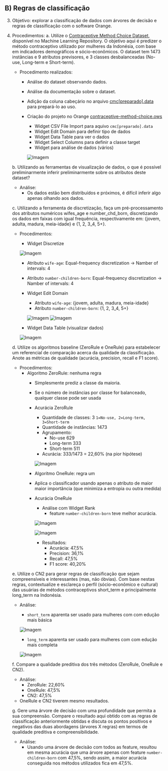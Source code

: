 ## B) Regras de classificação

3. Objetivo: explorar a classificação de dados com árvores de decisão e regras de classificação com o software Orange.

4. Procedimentos:
    a. Utilize o [Contraceptive Method Choice Dataset](https://archive.ics.uci.edu/ml/datasets/Contraceptive+Method+Choice), disponível no Machine Learning Repository. O objetivo aqui é predizer o método contraceptivo utilizado por mulheres da Indonésia, com base em indicadores demográficos e sócio-econômicos. O dataset tem 1473 instâncias e 9 atributos previsores, e 3 classes desbalanceadas (No-use, Long-term e Short-term).

      - Procedimento realizados:
        - Análise do dataset observando dados.
        - Análise da documentação sobre o dataset.
        - Adição da coluna cabeçário no arquivo [cmc[preparado].data](Dataset/cmc[preparado].data) para prepará-lo ao uso.
        - Criação do projeto no Orange [contraceptive-method-choice.ows](contraceptive-method-choice.ows)
          - Widget CSV File Import para aquivo `cmc[preparado].data`
          - Widget Edit Domain para definir tipo de dados
          - Widget Data Table para ver o dados
          - Widget Select Columns para definir a classe target
          - Widget para análise de dados (vários)

          ![Imagem](https://i.imgur.com/YZWBrVw.png)

    b. Utilizando as ferramentas de visualização de dados, o que é possível preliminarmente inferir preliminarmente sobre os atributos deste dataset?
      - Análise:
        - Os dados estão bem distribuídos e próximos, é difícil inferir algo apenas olhando aos dados.

    c. Utilizando a ferramenta de discretização, faça um pré-processamento dos atributos numéricos wifes_age e number_chd_born, discretizando os dados em faixas com igual frequência, respectivamente em: {jovem, adulta, madura, meia-idade} e {1, 2, 3_4, 5+}.

      - Procedimentos:
        - Widget Discretize

        ![Imagem](https://i.imgur.com/jMdXNoZ.png)

          - Atributo `wife-age`: Equal-frequency discretization -> Namber of intervals: 4
          - Atributo `number-children-born`: Equal-frequency discretization -> Namber of intervals: 4
          
        - Widget Edit Domain
          - Atributo `wife-age`: {jovem, adulta, madura, meia-idade}
          - Atributo `number-children-born`: {1, 2, 3_4, 5+}
          
          ![Imagem](https://i.imgur.com/5xy2CtX.png)
          ![Imagem](https://i.imgur.com/034NEYl.png)

        - Widget Data Table (visualizar dados)
        
        ![Imagem](https://i.imgur.com/Jfwn2fR.png)
    
    d. Utilize os algoritmos baseline (ZeroRule e OneRule) para estabelecer um referencial de comparação acerca da qualidade da classificação. Anote as métricas de qualidade (acurácia, precision, recall e F1 score).

      - Procedimentos:
        - Algoritmo ZeroRule: nenhuma regra
          - Simplesmente prediz a classe da maioria.
          - Se o número de instâncias por classe for balanceado, qualquer classe pode ser usada
          - Acurácia ZeroRule
            - Quantidade de classes: 3 `1=No-use, 2=Long-term, 3=Short-term`
            - Quantidade de instâncias: 1473
            - Agrupamento:
              - No-use	629
              - Long-term	333
              - Short-term	511
            - Acurácia: 333/1473 = 22,60% (na pior hipótese)

            ![Imagem](https://i.imgur.com/yHDZolE.png)

          - Algoritmo OneRule: regra um
          - Aplica o classificador usando apenas o atributo de maior maior importância (que minimiza a entropia ou outra medida)
          - Acurácia OneRule
            - Análise com Widget Rank
              - feature `number-children-born` teve melhor acurácia.
             
            ![Imagem](https://i.imgur.com/qcjDuIP.png)

            ![Imagem](https://i.imgur.com/awsEXcC.png)

            - Resultados:
              - Acurácia: 47,5%
              - Precision: 36,1%
              - Recall: 47,5%
              - F1 score: 40,20%

    e. Utilize o CN2 para gerar regras de classificação que sejam compreensíveis e interessantes (mas, não óbvias). Com base nestas regras, contextualize e esclareça o perfil (sócio-econômico e cultural) das usuárias de métodos contraceptivos short_term e principalmente long_term na Indonésia.

      - Análise:
        - `short_term` aparenta ser usado para mulheres com com edução mais básica

        ![Imagem](https://i.imgur.com/D7pMZVm.png)

        - `long_term` aparenta ser usado para mulheres com com edução mais completa
        
        ![Imagem](https://i.imgur.com/w7KcbBA.png)

    f. Compare a qualidade preditiva dos três métodos (ZeroRule, OneRule e CN2).

      - Análise:
        - ZeroRule: 22,60%
        - OneRule: 47,5%
        - CN2: 47,5%
      - OneRule e CN2 tiverem mesmo resultados.

    g. Gere uma árvore de decisão com uma profundidade que permita a sua compreensão. Compare o resultado aqui obtido com as regras de classificação anteriormente obtidas e discuta os pontos positivos e negativos das duas abordagens (árvores X regras) em termos de qualidade preditiva e compreensibilidade.

      - Análise:
        - Usando uma árvore de decisão com todos as feature, resultou em mesma acurácia que uma árvore apenas com feature `number-children-born` com 47,5%, sendo assim, a maior acurácia conseguida nos métodos utilizados fica em 47,5%.